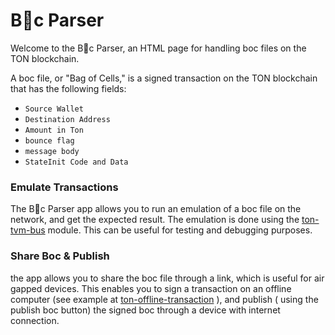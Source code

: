 # B💎c Parser
Welcome to the B💎c Parser, an HTML page for handling boc files on the TON blockchain.

A boc file, or "Bag of Cells," is a signed transaction on the TON blockchain that has the following fields:

- `Source Wallet`
- `Destination Address`
- `Amount in Ton`
- `bounce flag`
- `message body`
- `StateInit Code and Data`


### Emulate Transactions
The B💎c Parser app allows you to run an emulation of a boc file on the network, and get the expected result. The emulation is done using the [ton-tvm-bus](https://github.com/ton-defi-org/ton-tvm-bus) module. This can be useful for testing and debugging purposes.



### Share Boc & Publish
the app allows you to share the boc file through a link, which is useful for air gapped devices. This enables you to sign a transaction on an offline computer (see example at [ton-offline-transaction](https://github.com/ton-defi-org/ton-offline-transaction) ), and publish ( using the publish boc button) the signed boc through a device with internet connection.
